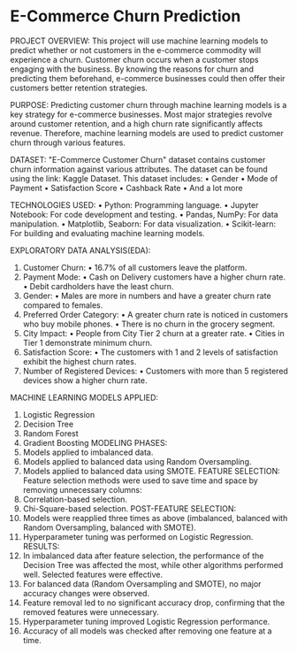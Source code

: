 # E-Commerce Churn Prediction
PROJECT OVERVIEW:
This project will use machine learning models to predict whether or not customers in the e-commerce commodity will experience a churn. Customer churn occurs when a customer stops engaging with the business. By knowing the reasons for churn and predicting them beforehand, e-commerce businesses could then offer their customers better retention strategies.

PURPOSE:
Predicting customer churn through machine learning models is a key strategy for e-commerce businesses. Most major strategies revolve around customer retention, and a high churn rate significantly affects revenue. Therefore, machine learning models are used to predict customer churn through various features.

DATASET:
"E-Commerce Customer Churn" dataset contains customer churn information against various attributes. The dataset can be found using the link: Kaggle Dataset. This dataset includes:
•	Gender
•	Mode of Payment
•	Satisfaction Score
•	Cashback Rate
•	And a lot more

TECHNOLOGIES USED:
•	Python: Programming language.
•	Jupyter Notebook: For code development and testing.
•	Pandas, NumPy: For data manipulation.
•	Matplotlib, Seaborn: For data visualization.
•	Scikit-learn: For building and evaluating machine learning models.

EXPLORATORY DATA ANALYSIS(EDA):
1. Customer Churn: 
•	16.7% of all customers leave the platform.
2. Payment Mode: 
•	Cash on Delivery customers have a higher churn rate. 
•	Debit cardholders have the least churn. 
3. Gender: 
•	Males are more in numbers and have a greater churn rate compared to females. 
4. Preferred Order Category:
•	A greater churn rate is noticed in customers who buy mobile phones. 
•	There is no churn in the grocery segment. 
5. City Impact: 
•	People from City Tier 2 churn at a greater rate. 
•	Cities in Tier 1 demonstrate minimum churn. 
6. Satisfaction Score: 
•	The customers with 1 and 2 levels of satisfaction exhibit the highest churn rates. 
7. Number of Registered Devices: 
•	Customers with more than 5 registered devices show a higher churn rate. 

MACHINE LEARNING MODELS APPLIED:
1.	Logistic Regression
2.	Decision Tree
3.	Random Forest
4.	Gradient Boosting
MODELING PHASES:
1.	Models applied to imbalanced data.
2.	Models applied to balanced data using Random Oversampling.
3.	Models applied to balanced data using SMOTE.
FEATURE SELECTION:
Feature selection methods were used to save time and space by removing unnecessary columns:
1.	Correlation-based selection.
2.	Chi-Square-based selection.
POST-FEATURE SELECTION:
1.	Models were reapplied three times as above (imbalanced, balanced with Random Oversampling, balanced with SMOTE).
2.	Hyperparameter tuning was performed on Logistic Regression.
RESULTS:
1.	In imbalanced data after feature selection, the performance of the Decision Tree was affected the most, while other algorithms performed well. Selected features were effective.
2.	For balanced data (Random Oversampling and SMOTE), no major accuracy changes were observed.
3.	Feature removal led to no significant accuracy drop, confirming that the removed features were unnecessary.
4.	Hyperparameter tuning improved Logistic Regression performance.
5.	Accuracy of all models was checked after removing one feature at a time.

